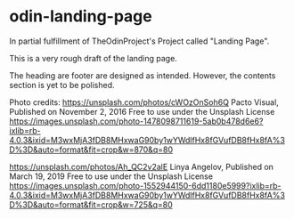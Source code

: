 # odin-landing-page
In partial fulfillment of TheOdinProject's Project called "Landing Page".

This is a very rough draft of the landing page. 

The heading are footer are designed as intended. However, the contents section is yet to be polished.

Photo credits:
https://unsplash.com/photos/cWOzOnSoh6Q
Pacto Visual, Published on November 2, 2016
Free to use under the Unsplash License
https://images.unsplash.com/photo-1478098711619-5ab0b478d6e6?ixlib=rb-4.0.3&ixid=M3wxMjA3fDB8MHxwaG90by1wYWdlfHx8fGVufDB8fHx8fA%3D%3D&auto=format&fit=crop&w=870&q=80

https://unsplash.com/photos/Ah_QC2v2alE
Linya Angelov, Published on March 19, 2019
Free to use under the Unsplash License
https://images.unsplash.com/photo-1552944150-6dd1180e5999?ixlib=rb-4.0.3&ixid=M3wxMjA3fDB8MHxwaG90by1wYWdlfHx8fGVufDB8fHx8fA%3D%3D&auto=format&fit=crop&w=725&q=80